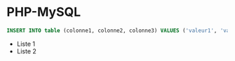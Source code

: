# PHP-MySQL

```SQL
INSERT INTO table (colonne1, colonne2, colonne3) VALUES ('valeur1', 'valeur2', 'valeur3');
```

- Liste 1
- Liste 2